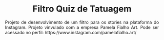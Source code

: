 <h1 align="center">Filtro Quiz de Tatuagem</h1>
<p align="justify">Projeto de desenvolvimento de um filtro para os stories na plataforma do Instagram. Projeto vinvulado com a empresa Pamela Fialho Art. Pode ser acessado no perfil: https://www.instagram.com/pamelafialho.art/</p>
